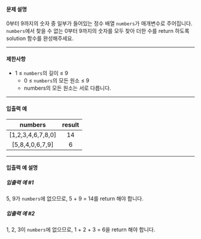 #### 문제 설명
0부터 9까지의 숫자 중 일부가 들어있는 정수 배열 `numbers`가 매개변수로 주어집니다. 
`numbers`에서 찾을 수 없는 0부터 9까지의 숫자를 모두 찾아 더한 수를 return 하도록 solution 함수를 완성해주세요.

---

#### 제한사항
- 1 ≤ `numbers`의 길이 ≤ 9
  - 0 ≤ `numbers`의 모든 원소 ≤ 9
  - numbers의 모든 원소는 서로 다릅니다.
 
 ---
 
#### 입출력 예
| numbers	| result |
| :-: | :-: |
| [1,2,3,4,6,7,8,0]	| 14 |
| [5,8,4,0,6,7,9]	 | 6 |

---

#### 입출력 예 설명
##### 입출력 예 #1

5, 9가 `numbers`에 없으므로, 5 + 9 = 14를 return 해야 합니다.
##### 입출력 예 #2

1, 2, 3이 `numbers`에 없으므로, 1 + 2 + 3 = 6을 return 해야 합니다.
